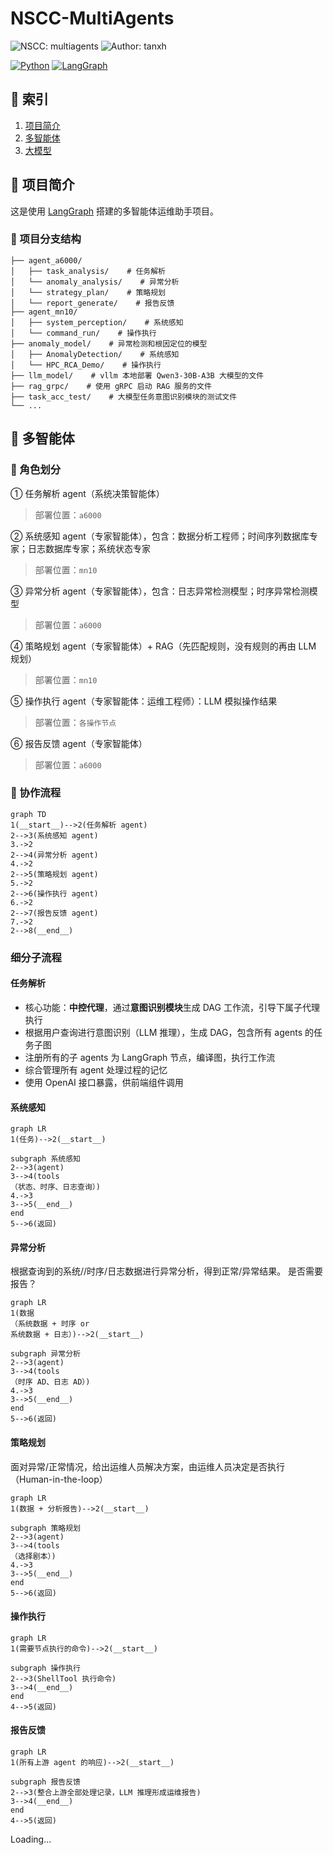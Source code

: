# NSCC-MultiAgents

![NSCC: multiagents](https://img.shields.io/badge/NSCC-Multi_Agents-blue?logo=undertale&logoColor=red) ![Author: tanxh](https://img.shields.io/badge/Author-Tanxh-60B5FF?logo=aerlingus&logoColor=90C67C)

[![Python](https://img.shields.io/badge/Python-3.11.11-green?logo=python&logoColor=white)](https://www.python.org/) [![LangGraph](https://img.shields.io/badge/LangGraph-0.3.34-orange?logo=langgraph&logoColor=white)](https://www.langchain.com/langgraph)


## 📖 索引
1. [项目简介](#-项目简介)
2. [多智能体](#-多智能体)
3. [大模型](#-大模型)

## 📝 项目简介
这是使用 [LangGraph](https://github.langchain.ac.cn/langgraph/) 搭建的多智能体运维助手项目。

### 📘 项目分支结构
```
├── agent_a6000/
│   ├── task_analysis/    # 任务解析
│   └── anomaly_analysis/    # 异常分析
│   └── strategy_plan/    # 策略规划
│   └── report_generate/    # 报告反馈
├── agent_mn10/
│   ├── system_perception/    # 系统感知
│   └── command_run/    # 操作执行
├── anomaly_model/    # 异常检测和根因定位的模型
│   ├── AnomalyDetection/    # 系统感知
│   └── HPC_RCA_Demo/    # 操作执行
├── llm_model/    # vllm 本地部署 Qwen3-30B-A3B 大模型的文件
├── rag_grpc/    # 使用 gRPC 启动 RAG 服务的文件
├── task_acc_test/    # 大模型任务意图识别模块的测试文件
└── ...
```

## 🤖 多智能体
### 🧩 角色划分
① 任务解析 agent（系统决策智能体）
> 部署位置：`a6000`

② 系统感知 agent（专家智能体），包含：数据分析工程师；时间序列数据库专家；日志数据库专家；系统状态专家
> 部署位置：`mn10`

③ 异常分析 agent（专家智能体），包含：日志异常检测模型；时序异常检测模型
> 部署位置：`a6000`

④ 策略规划 agent（专家智能体）+ RAG（先匹配规则，没有规则的再由 LLM 规划）
> 部署位置：`mn10`

⑤ 操作执行 agent（专家智能体：运维工程师）：LLM 模拟操作结果
> 部署位置：`各操作节点`

⑥ 报告反馈 agent（专家智能体）
> 部署位置：`a6000`

### 🤝 协作流程
```mermaid
graph TD
1(__start__)-->2(任务解析 agent)
2-->3(系统感知 agent)
3.->2
2-->4(异常分析 agent)
4.->2
2-->5(策略规划 agent)
5.->2
2-->6(操作执行 agent)
6.->2
2-->7(报告反馈 agent)
7.->2
2-->8(__end__)
```

### 细分子流程
#### 任务解析
- 核心功能：**中控代理**，通过**意图识别模块**生成 DAG 工作流，引导下属子代理执行
- 根据用户查询进行意图识别（LLM 推理），生成 DAG，包含所有 agents 的任务子图
- 注册所有的子 agents 为 LangGraph 节点，编译图，执行工作流
- 综合管理所有 agent 处理过程的记忆
- 使用 OpenAI 接口暴露，供前端组件调用

#### 系统感知
```mermaid
graph LR
1(任务)-->2(__start__)

subgraph 系统感知
2-->3(agent)
3-->4(tools
（状态、时序、日志查询）)
4.->3
3-->5(__end__)
end
5-->6(返回)
```

#### 异常分析
根据查询到的系统//时序/日志数据进行异常分析，得到正常/异常结果。
是否需要报告？

```mermaid
graph LR
1(数据
（系统数据 + 时序 or
系统数据 + 日志）)-->2(__start__)

subgraph 异常分析
2-->3(agent)
3-->4(tools
（时序 AD、日志 AD）)
4.->3
3-->5(__end__)
end
5-->6(返回)
```

#### 策略规划
面对异常/正常情况，给出运维人员解决方案，由运维人员决定是否执行（Human-in-the-loop）

```mermaid
graph LR
1(数据 + 分析报告)-->2(__start__)

subgraph 策略规划
2-->3(agent)
3-->4(tools
（选择剧本）)
4.->3
3-->5(__end__)
end
5-->6(返回)
```

#### 操作执行
```mermaid
graph LR
1(需要节点执行的命令)-->2(__start__)

subgraph 操作执行
2-->3(ShellTool 执行命令)
3-->4(__end__)
end
4-->5(返回)
```

#### 报告反馈
```mermaid
graph LR
1(所有上游 agent 的响应)-->2(__start__)

subgraph 报告反馈
2-->3(整合上游全部处理记录，LLM 推理形成运维报告)
3-->4(__end__)
end
4-->5(返回)
```

Loading...

